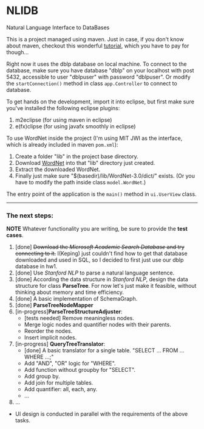 # NLIDB
Natural Language Interface to DataBases

This is a project managed using maven. Just in case, if you don't know about maven, checkout this wonderful [tutorial](https://www.udemy.com/apachemaven/), which you have to pay for though...

Right now it uses the dblp database on local machine. To connect to the database, make sure you have database "dblp" on your localhost with post 5432, accessible to user "dblpuser" with password "dblpuser". Or modify the `startConnection()` method in class `app.Controller` to connect to database.

To get hands on the development, import it into eclipse, but first make sure you've installed the following eclipse plugins:

1. m2eclipse (for using maven in eclipse)
2. e(fx)clipse (for using javafx smoothly in eclipse)

To use WordNet inside the project (I'm using MIT JWI as the interface, which is already included in maven `pom.xml`):

1. Create a folder "lib" in the project base directory.
2. Download [WordNet](https://wordnet.princeton.edu/wordnet/download/) into that "lib" directory just created.
3. Extract the downloaded WordNet. 
4. Finally just make sure "$(basedir)/lib/WordNet-3.0/dict/" exists. (Or you have to modify the path inside class `model.WordNet`.)

The entry point of the application is the `main()` method in `ui.UserView` class. 

*****

### The next steps:

**NOTE** Whatever functionality you are writing, be sure to provide the **test cases**.

1. [done] ~~Download the _Microsoft Academic Search Database_ and try connecting to it.~~ I(Keping) just couldn't find how to get that database downloaded and used in SQL, so I decided to first just use our dblp database in hw1.
2. [done] Use _Stanford NLP_ to parse a natural language sentence.
3. [done] According the data structure in _Stanford NLP_, design the data structure for class **ParseTree**. For now let's just make it feasible, without thinking about memory and time efficiency.
4. [done] A basic implementation of SchemaGraph.
5. [done] **ParseTreeNodeMapper**
6. [in-progress]**ParseTreeStructureAdjuster**:
    * [tests needed] Remove meaningless nodes.
    * Merge logic nodes and quantifier nodes with their parents.
    * Reorder the nodes.
    * Insert implicit nodes.
7. [in-progress] **QueryTreeTranslator**:
    * [done] A basic translator for a single table. "SELECT ... FROM ... WHERE ...;"
    * Add "AND", "OR" logic for "WHERE".
    * Add function without groupby for "SELECT".
    * Add group by.
    * Add join for multiple tables.
    * Add quantifier: all, each, any.
    * ...
8. ...

* UI design is conducted in parallel with the requirements of the above tasks.
